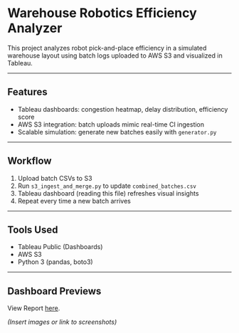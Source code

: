 # Warehouse Robotics Efficiency Analyzer

This project analyzes robot pick-and-place efficiency in a simulated warehouse layout using batch logs uploaded to AWS S3 and visualized in Tableau.

---

## Features

- Tableau dashboards: congestion heatmap, delay distribution, efficiency score
- AWS S3 integration: batch uploads mimic real-time CI ingestion
- Scalable simulation: generate new batches easily with `generator.py`

---

## Workflow

1. Upload batch CSVs to S3
2. Run `s3_ingest_and_merge.py` to update `combined_batches.csv`
3. Tableau dashboard (reading this file) refreshes visual insights
4. Repeat every time a new batch arrives

---

## Tools Used

- Tableau Public (Dashboards)
- AWS S3
- Python 3 (pandas, boto3)

---

## Dashboard Previews

View Report [here](https://github.com/supzi-del/warehouse-efficiency/blob/main/Warehouse%20Robotics%20Efficiency%20Analyzer%20(Tableau%20Edition).pdf).

*(Insert images or link to screenshots)*


